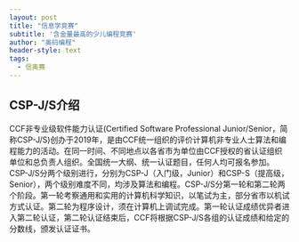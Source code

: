```yaml
---
layout: post
title: "信息学竞赛"
subtitle: '含金量最高的少儿编程竞赛'
author: "奥码编程"
header-style: text
tags:
  - 信奥赛
---
```

CSP-J/S介绍
--
CCF非专业级软件能力认证(Certified Software Professional Junior/Senior，简称CSP-J/S)创办于2019年，是由CCF统一组织的评价计算机非专业人士算法和编程能力的活动。在同一时间、不同地点以各省市为单位由CCF授权的省认证组织单位和总负责人组织。全国统一大纲、统一认证题目，任何人均可报名参加。CSP-J/S分两个级别进行，分别为CSP-J（入门级，Junior）和CSP-S（提高级，Senior），两个级别难度不同，均涉及算法和编程。CSP-J/S分第一轮和第二轮两个阶段。第一轮考察通用和实用的计算机科学知识，以笔试为主，部分省市以机试方式认证。第二轮为程序设计，须在计算机上调试完成。第一轮认证成绩优异者进入第二轮认证，第二轮认证结束后，CCF将根据CSP-J/S各组的认证成绩和给定的分数线，颁发认证证书。
